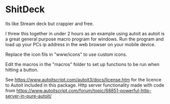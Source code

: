 # ShitDeck
Its like Stream deck but crappier and free.

I threw this together in under 2 hours as an example using autoit as autoit is a great general purpose macro program for windows. 
Run the program and load up your PCs ip address in the web browser on your mobile device. 

Replace the icon fils in "www/icons" to use custom icons.

Edit the macros in the "macros" folder to set up functions to be run when hitting a button.

See https://www.autoitscript.com/autoit3/docs/license.htm for the licence to Autoit included in this package.
Http server functionality made with code from https://www.autoitscript.com/forum/topic/68851-powerful-http-server-in-pure-autoit/
